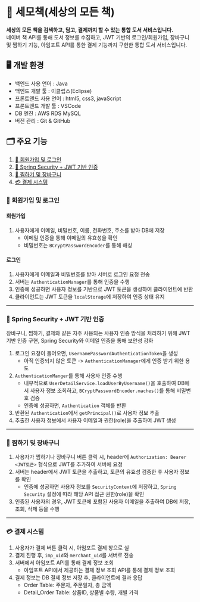# 📖 세모책(세상의 모든 책)
**세상의 모든 책을 검색하고, 담고, 결제까지 할 수 있는 통합 도서 서비스입니다.**  
네이버 책 API를 통해 도서 정보를 수집하고, JWT 기반의 로그인/회원가입, 장바구니 및 찜하기 기능, 아임포트 API를 통한 결제 기능까지 구현한 통합 도서 서비스입니다.
## 🖥️ 개발 환경</h2>
- 백엔드 사용 언어 : Java
- 백엔드 개발 툴 : 이클립스(Eclipse)</li>
- 프론트엔드 사용 언어 : html5, css3, javaScript
- 프론트엔드 개발 툴 : VSCode</li>
- DB 엔진 : AWS RDS MySQL</li>
- 버전 관리 : Git & GitHub</li>
## 🗂️ 주요 기능
1. [👤 회원가입 및 로그인](https://github.com/dydtmd6801/java-semochaek-project?tab=readme-ov-file#-%ED%9A%8C%EC%9B%90%EA%B0%80%EC%9E%85-%EB%B0%8F-%EB%A1%9C%EA%B7%B8%EC%9D%B8)
2. [🪪 Spring Security + JWT 기반 인증](https://github.com/dydtmd6801/java-semochaek-project?tab=readme-ov-file#spring-security-jwt-%EA%B8%B0%EB%B0%98-%EC%9D%B8%EC%A6%9D)
3. [🛒 찜하기 및 장바구니](https://github.com/dydtmd6801/java-semochaek-project?tab=readme-ov-file#-%EC%B0%9C%ED%95%98%EA%B8%B0-%EB%B0%8F-%EC%9E%A5%EB%B0%94%EA%B5%AC%EB%8B%88)
4. [💳 결제 시스템](https://github.com/dydtmd6801/java-semochaek-project?tab=readme-ov-file#-%EA%B2%B0%EC%A0%9C-%EC%8B%9C%EC%8A%A4%ED%85%9C)
### 👤 회원가입 및 로그인
#### 회원가입
1. 사용자에게 이메일, 비밀번호, 이름, 전화번호, 주소를 받아 DB에 저장
   - 이메일 인증을 통해 이메일의 유효성을 확인
   - 비밀번호는 `BCryptPasswordEncoder`를 통해 해싱
#### 로그인
1. 사용자에게 이메일과 비밀번호를 받아 서버로 로그인 요청 전송
3. 서버는 `AuthenticationManager`를 통해 인증을 수행
4. 인증에 성공하면 사용자 정보를 기반으로 JWT 토큰을 생성하여 클라이언트에 반환
5. 클라이언트는 JWT 토큰을 `localStorage`에 저장하여 인증 상태 유지

---
### 🪪 Spring Security + JWT 기반 인증
장바구니, 찜하기, 결제와 같은 자주 사용되는 사용자 인증 방식을 처리하기 위해 JWT 기반 인증 구현, Spring Security와 이메일 인증을 통해 보안성 강화
1. 로그인 요청이 들어오면, `UsernamePasswordAuthenticationToken`을 생성
   - 아직 인증되지 않은 토큰 -> `AuthenticationManager`에게 인증 받기 위한 용도
2. `AuthenticationManger`를 통해 사용자 인증 수행
   - 내부적으로 `UserDetailService.loadUserByUsername()`을 호출하여 DB에서 사용자 정보 조회하고, `BCryptPasswordEncoder.maches()`를 통해 비밀번호 검증
   - 인증에 성공하면, `Authentication` 객체를 반환
3. 반환된 `Authentication`에서 `getPrincipal()`로 사용자 정보 추출
4. 추출한 사용자 정보에서 사용자 이메일과 권한(role)을 추출하여 JWT 생성

---
### 🛒 찜하기 및 장바구니
1. 사용자가 찜하기나 장바구니 버튼 클릭 시, header에 `Authorization: Bearer <JWT토큰>` 형식으로 JWT를 추가하여 서버에 요청
2. 서버는 header에서 JWT 토큰을 추출하고, 토큰의 유효성 검증한 후 사용자 정보를 확인
   - 인증에 성공하면 사용자 정보를 `SecurityContext`에 저장하고, `Spring Security` 설정에 따라 해당 API 접근 권한(role)을 확인
3. 인증된 사용자의 경우, JWT 토큰에 포함된 사용자 이메일을 추출하여 DB에 저장, 조회, 삭제 등을 수행

---
### 💳 결제 시스템
1. 사용자가 결제 버튼 클릭 시, 아임포트 결제 창으로 실
2. 결제 진행 후, `imp_uid`와 `merchant_uid`를 서버로 전송
3. 서버에서 아임포트 API를 통해 결제 정보 조회
   - 아임포트 API에서 제공하는 결제 정보 조회 API를 통해 결제 정보 조회
4. 결제 정보는 DB 결제 정보 저장 후, 클라이언트에 결과 응답
   - Order Table: 주문자, 주문일자, 총 금액
   - Detail_Order Table: 상품ID, 상품별 수량, 개별 가격
